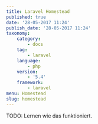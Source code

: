 ```yaml
---
title: Laravel Homestead
published: true
date: '28-05-2017 11:24'
publish_date: '28-05-2017 11:24'
taxonomy:
    category:
        - docs
    tag:
        - laravel
    language:
        - php
    version:
        - '5.4'
    framework:
        - laravel
menu: Homestead
slug: homestead
---
```


TODO: Lernen wie das funktioniert.